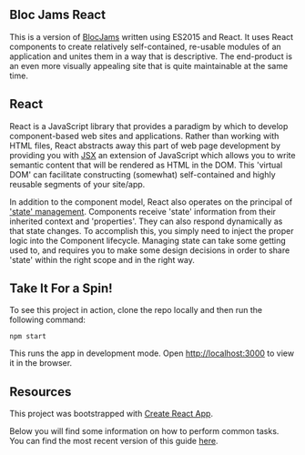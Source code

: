 ## Bloc Jams React
This is a version of [BlocJams](https://github.com/jlaurenti12/bloc-jams-react) written using ES2015 and React. It uses React components to create relatively self-contained, re-usable modules of an application and unites them in a way that is descriptive. The end-product is an even more visually appealing site that is quite maintainable at the same time.

## React
React is a JavaScript library that provides a paradigm by which to develop component-based web sites and applications. Rather than working with HTML files, React abstracts away this part of web page development by providing you with [JSX](https://reactjs.org/docs/introducing-jsx.html) an extension of JavaScript which allows you to write semantic content that will be rendered as HTML in the DOM. This 'virtual DOM' can facilitate constructing (somewhat) self-contained and highly reusable segments of your site/app.

In addition to the component model, React also operates on the principal of ['state' management](https://reactjs.org/docs/state-and-lifecycle.html). Components receive 'state' information from their inherited context and 'properties'. They can also respond dynamically as that state changes. To accomplish this, you simply need to inject the proper logic into the Component lifecycle. Managing state can take some getting used to, and requires you to make some design decisions in order to share 'state' within the right scope and in the right way.

## Take It For a Spin!
To see this project in action, clone the repo locally and then run the following command:

```
npm start
```

This runs the app in development mode. Open [http://localhost:3000](http://localhost:3000) to view it in the browser.

## Resources
This project was bootstrapped with [Create React App](https://github.com/facebookincubator/create-react-app).

Below you will find some information on how to perform common tasks.<br>
You can find the most recent version of this guide [here](https://github.com/facebookincubator/create-react-app/blob/master/packages/react-scripts/template/README.md).

